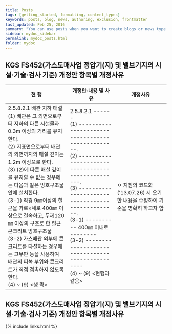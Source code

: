 ```yaml
---
title: Posts
tags: [getting_started, formatting, content_types]
keywords: posts, blog, news, authoring, exclusion, frontmatter
last_updated: Feb 25, 2016
summary: "You can use posts when you want to create blogs or news type of content."
sidebar: mydoc_sidebar
permalink: mydoc_posts.html
folder: mydoc
---
```


## KGS FS452(가스도매사업 정압기(지) 및 밸브기지의 시설·기술·검사 기준) 개정안 항목별 개정사유

| 현   행 | 개정안·내용 및 사유 | 개정사유 |
|-------------|-------------|-------------|
| 2.5.8.2.1 배관 지하 매설<br>(1) 배관은 그 외면으로부터 지하의 다른 시설물과 0.3m 이상의 거리를 유지한다.<br>(2) 지표면으로부터 배관의 외면까지의 매설 깊이는 1.2m 이상으로 한다.<br>(3) (2)에 따른 매설 깊이를 유지할 수 없는 경우에는 다음과 같은 방호구조물 안에 설치한다.<br>(3-1) 직경 9㎜이상의 철근을 가로×세로 400㎜ 이상으로 결속하고, 두께120㎜ 이상의 구조로 한 철근콘크리트 방호구조물<br>(3-2) 가스배관 외부에 콘크리트를 타설하는 경우에는 고무판 등을 사용하여 배관의 피복 부위와 콘크리트가 직접 접촉하지 않도록 한다.<br>(4) ~ (9) <생 략>| 2.5.8.2.1 ------<br>(1) ------------------------------------------------.<br>(2) -------------------------------------------------.<br>(3) ------------------------------------------------.<br>(3-1) ---------- 400㎜ 이내로 --------<br>(3-2) ------------------------------------------------<br>(4) ~ (9) <현행과 같음> | ㅇ 지침의 코드화(′13.07.26) 시 오기한 내용을 수정하여 기준을 명확히 하고자 함  |

## KGS FS452(가스도매사업 정압기(지) 및 밸브기지의 시설·기술·검사 기준) 개정안 항목별 개정사유



{% include links.html %}
